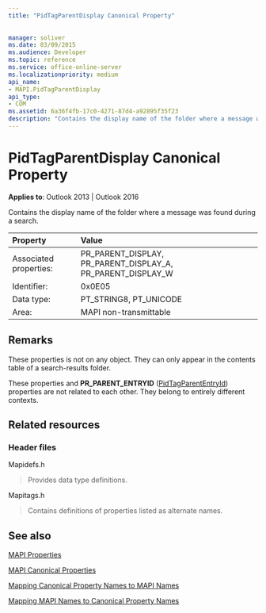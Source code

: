 ```yaml
---
title: "PidTagParentDisplay Canonical Property"
 
 
manager: soliver
ms.date: 03/09/2015
ms.audience: Developer
ms.topic: reference
ms.service: office-online-server
ms.localizationpriority: medium
api_name:
- MAPI.PidTagParentDisplay
api_type:
- COM
ms.assetid: 6a36f4fb-17c0-4271-87d4-a92895f35f23
description: "Contains the display name of the folder where a message was found during a search. These properties only appear in the contents table of a search-results folder."
---
```


# PidTagParentDisplay Canonical Property

  
  
**Applies to**: Outlook 2013 | Outlook 2016 
  
Contains the display name of the folder where a message was found during a search.
  
|Property |Value |
|:-----|:-----|
|Associated properties:  <br/> |PR_PARENT_DISPLAY, PR_PARENT_DISPLAY_A, PR_PARENT_DISPLAY_W  <br/> |
|Identifier:  <br/> |0x0E05  <br/> |
|Data type:  <br/> |PT_STRING8, PT_UNICODE  <br/> |
|Area:  <br/> |MAPI non-transmittable  <br/> |
   
## Remarks

These properties is not on any object. They can only appear in the contents table of a search-results folder.
  
These properties and **PR_PARENT_ENTRYID** ([PidTagParentEntryId](pidtagparententryid-canonical-property.md)) properties are not related to each other. They belong to entirely different contexts.
  
## Related resources

### Header files

Mapidefs.h
  
> Provides data type definitions.
    
Mapitags.h
  
> Contains definitions of properties listed as alternate names.
    
## See also



[MAPI Properties](mapi-properties.md)
  
[MAPI Canonical Properties](mapi-canonical-properties.md)
  
[Mapping Canonical Property Names to MAPI Names](mapping-canonical-property-names-to-mapi-names.md)
  
[Mapping MAPI Names to Canonical Property Names](mapping-mapi-names-to-canonical-property-names.md)

